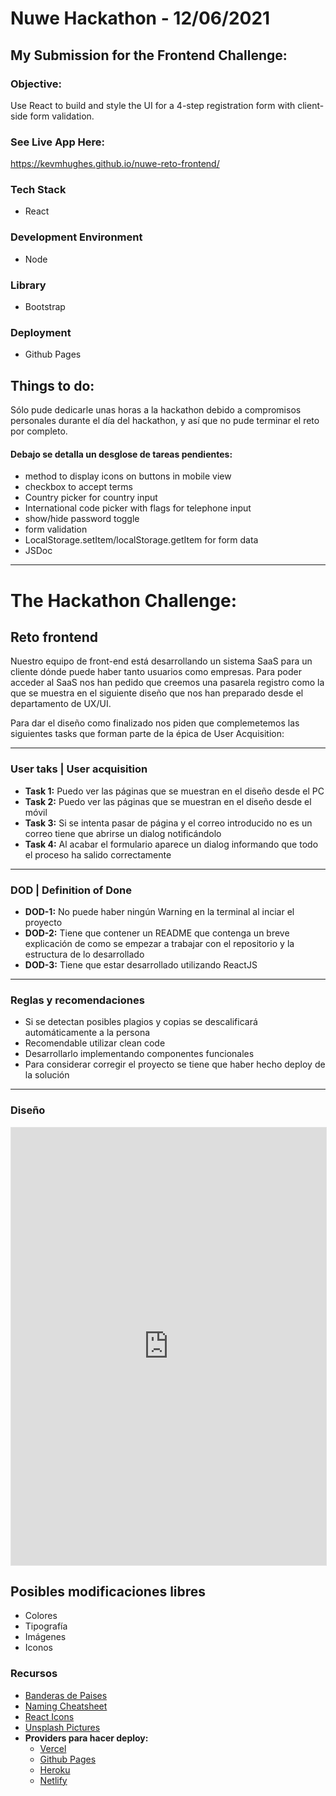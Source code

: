 # Nuwe Hackathon - 12/06/2021

## My Submission for the Frontend Challenge:

### Objective:
Use React to build and style the UI for a 4-step registration form with client-side form validation. 

### See Live App Here:
https://kevmhughes.github.io/nuwe-reto-frontend/

### Tech Stack
* React 

### Development Environment
* Node

### Library
* Bootstrap

### Deployment
* Github Pages

## Things to do:
Sólo pude dedicarle unas horas a la hackathon debido a compromisos personales durante el día del hackathon, y así que no pude terminar el reto por completo. 

#### Debajo se detalla un desglose de tareas pendientes:

* method to display icons on buttons in mobile view
* checkbox to accept terms
* Country picker for country input
* International code picker with flags for telephone input
* show/hide password toggle
* form validation
* LocalStorage.setItem/localStorage.getItem for form data
* JSDoc

----
# The Hackathon Challenge:

## Reto frontend

Nuestro equipo de front-end está desarrollando un sistema SaaS para un cliente dónde puede haber tanto usuarios como empresas.
Para poder acceder al SaaS nos han pedido que creemos una pasarela registro como la que se muestra en el siguiente diseño que nos han preparado desde el departamento de UX/UI.

Para dar el diseño como finalizado nos piden que complemetemos las siguientes tasks que forman parte de la épica de User Acquisition:

----

### User taks | User acquisition

- **Task 1:** Puedo ver las páginas que se muestran en el diseño desde el PC
- **Task 2:** Puedo ver las páginas que se muestran en el diseño desde el móvil
- **Task 3:** Si se intenta pasar de página y el correo introducido no es un correo tiene que abrirse un dialog notificándolo
- **Task 4:** Al acabar el formulario aparece un dialog informando que todo el proceso ha salido correctamente

----

### DOD | Definition of Done

- **DOD-1:** No puede haber ningún Warning en la terminal al inciar el proyecto
- **DOD-2:** Tiene que contener un README que contenga un breve explicación de como se empezar a trabajar con el repositorio y la estructura de lo desarrollado
- **DOD-3:** Tiene que estar desarrollado utilizando ReactJS

---

### Reglas y recomendaciones 

- Si se detectan posibles plagios y copias se descalificará automáticamente a la persona
- Recomendable utilizar clean code 
- Desarrollarlo implementando componentes funcionales
- Para considerar corregir el proyecto se tiene que haber hecho deploy de la solución 
----

### Diseño

<iframe style="border: 1px solid rgba(0, 0, 0, 0.1);" width="100%" height="700px" src="https://www.figma.com/embed?embed_host=share&url=https%3A%2F%2Fwww.figma.com%2Ffile%2FeS3YIa01yjhCUw2DZ8sFHB%2FRegistration-Onboarding-Design-Community%3Fnode-id%3D1%253A649" allowfullscreen></iframe>

## Posibles modificaciones libres

- Colores
- Tipografía
- Imágenes 
- Iconos

### Recursos

- [Banderas de Paises](https://www.countryflags.io/)
- [Naming Cheatsheet](https://github.com/gagocarrilloedgar/naming-cheatsheet)
- [React Icons](https://iconscout.com/blog/best-react-icons-library)
- [Unsplash Pictures](https://unsplash.com/developers)
- **Providers para hacer deploy:**
    - [Vercel](https://vercel.com/)
    - [Github Pages](https://pages.github.com/)
    - [Heroku](https://www.heroku.com/)
    - [Netlify](https://www.netlify.com/)
